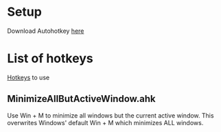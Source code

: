 # Setup
Download Autohotkey [here](https://www.autohotkey.com/download/)

# List of hotkeys
[Hotkeys](https://www.autohotkey.com/docs/KeyList.htm) to use

## MinimizeAllButActiveWindow.ahk
Use Win + M to minimize all windows but the current active window. This overwrites Windows' default Win + M which minimizes ALL windows.
